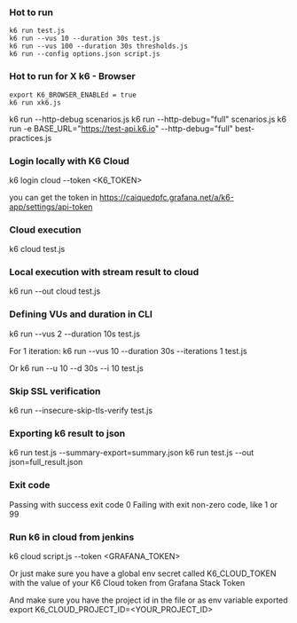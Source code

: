 ### Hot to run

```
k6 run test.js
k6 run --vus 10 --duration 30s test.js
k6 run --vus 100 --duration 30s thresholds.js
k6 run --config options.json script.js
```

### Hot to run for X k6 - Browser

```
export K6_BROWSER_ENABLEd = true
k6 run xk6.js
```

k6 run --http-debug scenarios.js
k6 run --http-debug="full" scenarios.js
k6 run -e BASE_URL="https://test-api.k6.io" --http-debug="full" best-practices.js

### Login locally with K6 Cloud

k6 login cloud --token <K6_TOKEN>

you can get the token in
https://caiquedpfc.grafana.net/a/k6-app/settings/api-token

### Cloud execution

k6 cloud test.js

### Local execution with stream result to cloud

k6 run --out cloud test.js

### Defining VUs and duration in CLI

k6 run --vus 2 --duration 10s test.js

For 1 iteration:
k6 run --vus 10 --duration 30s --iterations 1 test.js

Or
k6 run --u 10 --d 30s --i 10 test.js

### Skip SSL verification

k6 run --insecure-skip-tls-verify test.js

### Exporting k6 result to json

k6 run test.js --summary-export=summary.json
k6 run test.js --out json=full_result.json

### Exit code

Passing with success exit code 0
Failing with exit non-zero code, like 1 or 99

### Run k6 in cloud from jenkins

k6 cloud script.js --token <GRAFANA_TOKEN>

Or just make sure you have a global env secret called K6_CLOUD_TOKEN with the value of your K6 Cloud token from Grafana Stack Token

And make sure you have the project id in the file or as env variable exported
export K6_CLOUD_PROJECT_ID=<YOUR_PROJECT_ID>
